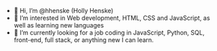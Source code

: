 - 👋 Hi, I’m @hhenske (Holly Henske)
- 👀 I’m interested in Web development, HTML, CSS and JavaScript, as well as learning new languages
- 🌱 I’m currently looking for a job coding in JavaScript, Python, SQL, front-end, full stack, or anything new I can learn.

<!---
hhenske/hhenske is a ✨ special ✨ repository because its `README.md` (this file) appears on your GitHub profile.
You can click the Preview link to take a look at your changes.
--->
